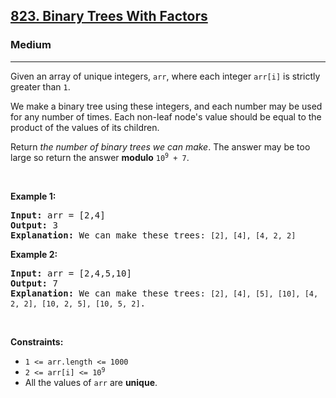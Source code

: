 <h2><a href="https://leetcode.com/problems/binary-trees-with-factors/">823. Binary Trees With Factors</a></h2><h3>Medium</h3><hr><div><p>Given an array of unique integers, <code>arr</code>, where each integer <code>arr[i]</code> is strictly greater than <code>1</code>.</p>

<p>We make a binary tree using these integers, and each number may be used for any number of times. Each non-leaf node's value should be equal to the product of the values of its children.</p>

<p>Return <em>the number of binary trees we can make</em>. The answer may be too large so return the answer <strong>modulo</strong> <code>10<sup>9</sup> + 7</code>.</p>

<p>&nbsp;</p>
<p><strong>Example 1:</strong></p>

<pre style="position: relative;"><strong>Input:</strong> arr = [2,4]
<strong>Output:</strong> 3
<strong>Explanation:</strong> We can make these trees: <code>[2], [4], [4, 2, 2]</code><div class="open_grepper_editor" title="Edit &amp; Save To Grepper"></div></pre>

<p><strong>Example 2:</strong></p>

<pre style="position: relative;"><strong>Input:</strong> arr = [2,4,5,10]
<strong>Output:</strong> 7
<strong>Explanation:</strong> We can make these trees: <code>[2], [4], [5], [10], [4, 2, 2], [10, 2, 5], [10, 5, 2]</code>.<div class="open_grepper_editor" title="Edit &amp; Save To Grepper"></div></pre>

<p>&nbsp;</p>
<p><strong>Constraints:</strong></p>

<ul>
	<li><code>1 &lt;= arr.length &lt;= 1000</code></li>
	<li><code>2 &lt;= arr[i] &lt;= 10<sup>9</sup></code></li>
	<li>All the values of <code>arr</code> are <strong>unique</strong>.</li>
</ul>
</div>